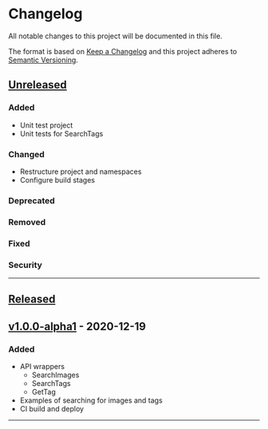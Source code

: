 # Changelog
All notable changes to this project will be documented in this file.

The format is based on [Keep a Changelog][Keep a Changelog] and this project adheres to [Semantic Versioning][Semantic Versioning].

## [Unreleased]

### Added
- Unit test project
- Unit tests for SearchTags

### Changed
- Restructure project and namespaces
- Configure build stages

### Deprecated

### Removed

### Fixed

### Security


---

## [Released]

## [v1.0.0-alpha1] - 2020-12-19

### Added
- API wrappers
    - SearchImages
    - SearchTags
    - GetTag
- Examples of searching for images and tags
- CI build and deploy

---

<!-- Links -->
[Keep a Changelog]: https://keepachangelog.com/
[Semantic Versioning]: https://semver.org/

<!-- Versions -->
[Unreleased]: https://github.com/Sibusten/philomena-api/compare/v1.0.0-alpha1...HEAD
[Released]: https://github.com/Sibusten/philomena-api/releases
[v1.0.0-alpha1]: https://github.com/Sibusten/philomena-api/releases/v1.0.0-alpha1
